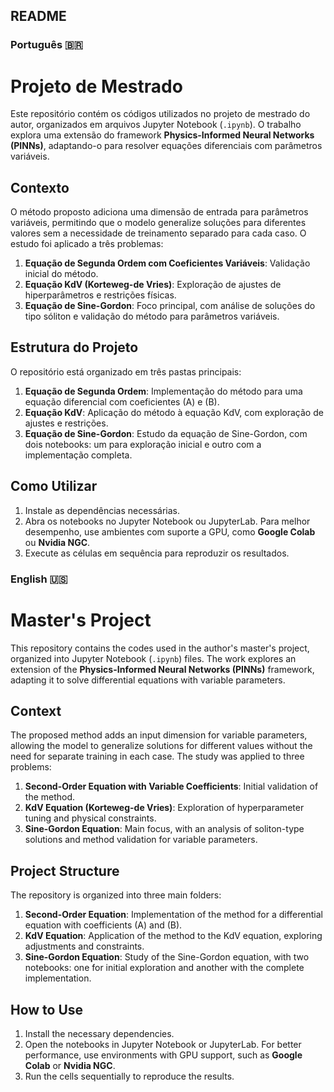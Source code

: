 ## README

### Português 🇧🇷

# Projeto de Mestrado

Este repositório contém os códigos utilizados no projeto de mestrado do autor, organizados em arquivos Jupyter Notebook (`.ipynb`). O trabalho explora uma extensão do framework **Physics-Informed Neural Networks (PINNs)**, adaptando-o para resolver equações diferenciais com parâmetros variáveis.

## Contexto

O método proposto adiciona uma dimensão de entrada para parâmetros variáveis, permitindo que o modelo generalize soluções para diferentes valores sem a necessidade de treinamento separado para cada caso. O estudo foi aplicado a três problemas:

1. **Equação de Segunda Ordem com Coeficientes Variáveis**: Validação inicial do método.
2. **Equação KdV (Korteweg-de Vries)**: Exploração de ajustes de hiperparâmetros e restrições físicas.
3. **Equação de Sine-Gordon**: Foco principal, com análise de soluções do tipo sóliton e validação do método para parâmetros variáveis.

## Estrutura do Projeto

O repositório está organizado em três pastas principais:

1. **Equação de Segunda Ordem**: Implementação do método para uma equação diferencial com coeficientes \(A\) e \(B\).
2. **Equação KdV**: Aplicação do método à equação KdV, com exploração de ajustes e restrições.
3. **Equação de Sine-Gordon**: Estudo da equação de Sine-Gordon, com dois notebooks: um para exploração inicial e outro com a implementação completa.

## Como Utilizar

1. Instale as dependências necessárias.
2. Abra os notebooks no Jupyter Notebook ou JupyterLab. Para melhor desempenho, use ambientes com suporte a GPU, como **Google Colab** ou **Nvidia NGC**.
3. Execute as células em sequência para reproduzir os resultados.

### English 🇺🇸

# Master's Project

This repository contains the codes used in the author's master's project, organized into Jupyter Notebook (`.ipynb`) files. The work explores an extension of the **Physics-Informed Neural Networks (PINNs)** framework, adapting it to solve differential equations with variable parameters.

## Context

The proposed method adds an input dimension for variable parameters, allowing the model to generalize solutions for different values without the need for separate training in each case. The study was applied to three problems:

1. **Second-Order Equation with Variable Coefficients**: Initial validation of the method.
2. **KdV Equation (Korteweg-de Vries)**: Exploration of hyperparameter tuning and physical constraints.
3. **Sine-Gordon Equation**: Main focus, with an analysis of soliton-type solutions and method validation for variable parameters.

## Project Structure

The repository is organized into three main folders:

1. **Second-Order Equation**: Implementation of the method for a differential equation with coefficients \(A\) and \(B\).
2. **KdV Equation**: Application of the method to the KdV equation, exploring adjustments and constraints.
3. **Sine-Gordon Equation**: Study of the Sine-Gordon equation, with two notebooks: one for initial exploration and another with the complete implementation.

## How to Use

1. Install the necessary dependencies.
2. Open the notebooks in Jupyter Notebook or JupyterLab. For better performance, use environments with GPU support, such as **Google Colab** or **Nvidia NGC**.
3. Run the cells sequentially to reproduce the results.
